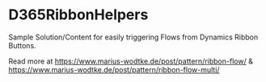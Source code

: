 # D365RibbonHelpers
Sample Solution/Content for easily triggering Flows from Dynamics Ribbon Buttons.

Read more at https://www.marius-wodtke.de/post/pattern/ribbon-flow/ & https://www.marius-wodtke.de/post/pattern/ribbon-flow-multi/
